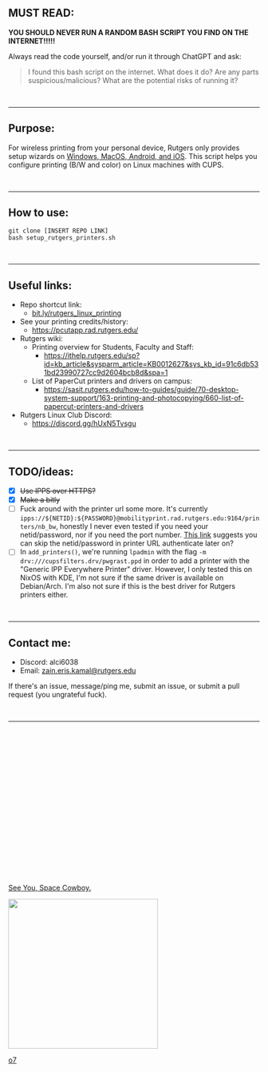 ## **MUST READ:**

**YOU SHOULD NEVER RUN A RANDOM BASH SCRIPT YOU FIND ON THE INTERNET!!!!!**

Always read the code yourself, and/or run it through ChatGPT and ask:

> I found this bash script on the internet. What does it do? Are any parts suspicious/malicious? What are the potential risks of running it?

&nbsp;

---
## Purpose:

For wireless printing from your personal device, Rutgers only provides setup wizards on [Windows, MacOS, Android, and iOS](https://ithelp.rutgers.edu/sp?id=kb_article_view&sysparm_article=KB0012543&sys_kb_id=a0000a821b76b190012555b62a4bcbbc&spa=1). This script helps you configure printing (B/W and color) on Linux machines with CUPS.

&nbsp;

---
## How to use:

```shell
git clone [INSERT REPO LINK]
bash setup_rutgers_printers.sh
```

&nbsp;

---
## Useful links:

- Repo shortcut link:
	- [bit.ly/rutgers_linux_printing](https://bit.ly/rutgers_linux_printing)
- See your printing credits/history:
	- https://pcutapp.rad.rutgers.edu/
- Rutgers wiki:
	- Printing overview for Students, Faculty and Staff:
		- https://ithelp.rutgers.edu/sp?id=kb_article&sysparm_article=KB0012627&sys_kb_id=91c6db531bd23990727cc9d2604bcb8d&spa=1
	- List of PaperCut printers and drivers on campus:
		- https://sasit.rutgers.edu/how-to-guides/guide/70-desktop-system-support/163-printing-and-photocopying/660-list-of-papercut-printers-and-drivers
- Rutgers Linux Club Discord:
	- https://discord.gg/hUxN5Tvsgu

&nbsp;

---
## TODO/ideas:

- [x] ~~Use IPPS over HTTPS?~~
- [x] ~~Make a bitly~~
- [ ] Fuck around with the printer url some more. It's currently `ipps://${NETID}:${PASSWORD}@mobilityprint.rad.rutgers.edu:9164/printers/nb_bw`, honestly I never even tested if you need your netid/password, nor if you need the port number. [This link](https://dgsdtech.yale.edu/printing/installing-papercut-client-and-printers-on-mac/#:~:text=First%20print/enter,in%20my%20keychain%E2%80%9D) suggests you can skip the netid/password in printer URL authenticate later on?
- [ ] In `add_printers()`, we're running `lpadmin` with the flag `-m drv:///cupsfilters.drv/pwgrast.ppd` in order to add a printer with the "Generic IPP Everywhere Printer" driver. However, I only tested this on NixOS with KDE, I'm not sure if the same driver is available on Debian/Arch. I'm also not sure if this is the best driver for Rutgers printers either.

&nbsp;

---
## Contact me:

- Discord: alci6038
- Email: zain.eris.kamal@rutgers.edu

If there's an issue, message/ping me, submit an issue, or submit a pull request (you ungrateful fuck).

&nbsp;

---

&nbsp;

&nbsp;

&nbsp;

&nbsp;

&nbsp;

&nbsp;

&nbsp;

&nbsp;

&nbsp;

&nbsp;

[See You, Space Cowboy.](https://www.youtube.com/watch?v=4hhzLlclBi0)

<!-- ![](https://files.catbox.moe/tpd6dp.png) -->

<a href="https://files.catbox.moe/tpd6dp.png" target="_blank">
    <img src="https://files.catbox.moe/tpd6dp.png" width="300">
</a>

[o7](https://files.catbox.moe/svwwxa.jpg)
